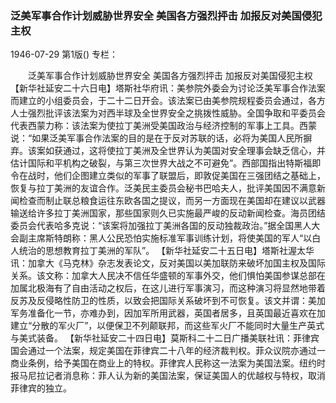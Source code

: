 ### 泛美军事合作计划威胁世界安全  美国各方强烈抨击  加报反对美国侵犯主权

1946-07-29
第1版()
专栏：

　　泛美军事合作计划威胁世界安全
    美国各方强烈抨击
    加报反对美国侵犯主权
    【新华社延安二十六日电】塔斯社华府讯：美参院外委会为讨论泛美军事合作法案而建立的小组委员会，于二十二日开会。该法案已由美参院规程委员会通过，各方人士强烈批评该法案为对西半球及全世界安全之挑拨性威胁。全国争取和平委员会代表西蒙力称：该法案为使拉丁美洲受美国政治与经济控制的军事上工具。西蒙说：“如果泛美军事合作法案的目的是在于反对苏联的话，必将为美国人民所摒弃。该案如获通过，这将使拉丁美洲及全世界认为美国对安全理事会缺乏信心，并估计国际和平机构之破裂，与第三次世界大战之不可避免”。西部国指出特斯福即令在战时，他们企图建立类似的军事了联盟后，即敦促美国在三强团结之基础上，恢复与拉丁美洲的友谊合作。泛美民主委员会秘书巴哈夫人，批评美国因不满意新闻检查而制止联总粮食运往东欧各国之提议，而另一方面现在美国却在建议以武器输送给许多拉丁美洲国家，那些国家则久已实施最严峻的反动新闻检查。海员团结委员会代表哈多克说：“该案将加强拉丁美洲各国的反动独裁政治。”据全国黑人大会副主席斯特朗称：黑人公民恐怕实施标准军事训练计划，将使美国的军人“以白人统治的思想教育拉丁美洲的军队”。
    【新华社延安二十五日电】塔斯社渥太华讯：加拿大《马克林》杂志发表论文，反对美国以美加联防来破坏加国主权及国际关系。该文称：加拿大人民决不信任华盛顿的军事外交，他们惧怕美国参谋总部在加属北极海有了自由活动之权后，在这儿进行军事演习，而这种演习将显然地带着反苏及反侵略性防卫的性质，以致会把国际关系破坏到不可恢复。该文并谓：美加军务准备化一节，亦难办到，因加军所用武器，英国者居多，且英国最近喜欢在加建立“分散的军火厂”，以便保卫不列颠联邦，而这些军火厂不能同时大量生产英式与美式装备。
    【新华社延安二十四日电】莫斯科二十二日广播美联社讯：菲律宾国会通过一个法案，规定美国在菲律宾二十八年的经济裁判权。菲众议院亦通过一商业条例，给予美国在商业上的特权。菲律宾人民称这一法案为美国法案。纽约时报马尼拉记者消息称：菲人认为新的美国法案，保证美国人的优越权与特权，取消菲律宾的独立。
